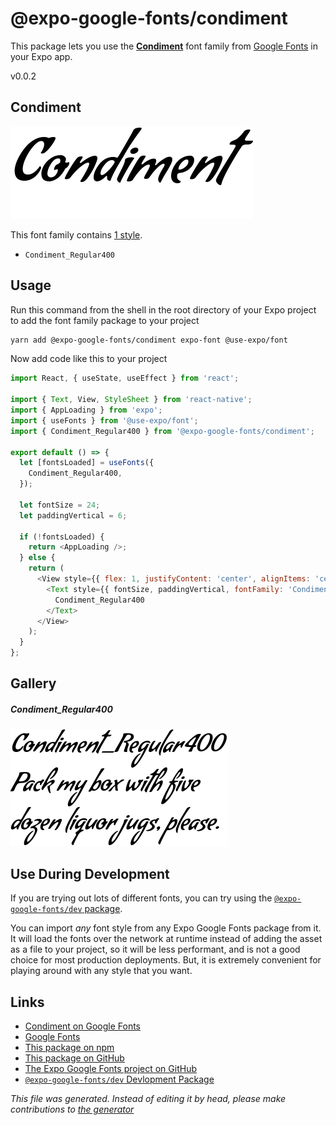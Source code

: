 # @expo-google-fonts/condiment

This package lets you use the [**Condiment**](https://fonts.google.com/specimen/Condiment) font family from [Google Fonts](https://fonts.google.com/) in your Expo app.

v0.0.2

## Condiment

![Condiment](./font-family.png)

This font family contains [1 style](#gallery).

- `Condiment_Regular400`

## Usage

Run this command from the shell in the root directory of your Expo project to add the font family package to your project
```sh
yarn add @expo-google-fonts/condiment expo-font @use-expo/font
```

Now add code like this to your project
```js
import React, { useState, useEffect } from 'react';

import { Text, View, StyleSheet } from 'react-native';
import { AppLoading } from 'expo';
import { useFonts } from '@use-expo/font';
import { Condiment_Regular400 } from '@expo-google-fonts/condiment';

export default () => {
  let [fontsLoaded] = useFonts({
    Condiment_Regular400,
  });

  let fontSize = 24;
  let paddingVertical = 6;

  if (!fontsLoaded) {
    return <AppLoading />;
  } else {
    return (
      <View style={{ flex: 1, justifyContent: 'center', alignItems: 'center' }}>
        <Text style={{ fontSize, paddingVertical, fontFamily: 'Condiment_Regular400' }}>
          Condiment_Regular400
        </Text>
      </View>
    );
  }
};

```

## Gallery

##### Condiment_Regular400
![Condiment_Regular400](./404ef1b407aafc9555242dbfc0416b9761054b9bc16abacf2ab328af7b034b66.ttf.png)


## Use During Development

If you are trying out lots of different fonts, you can try using the [`@expo-google-fonts/dev` package](https://www.npmjs.com/package/@expo-google-fonts/dev).

You can import *any* font style from any Expo Google Fonts package from it. It will load the fonts
over the network at runtime instead of adding the asset as a file to your project, so it will be 
less performant, and is not a good choice for most production deployments. But, it is extremely convenient
for playing around with any style that you want.

## Links

- [Condiment on Google Fonts](https://fonts.google.com/specimen/Condiment)
- [Google Fonts](https://fonts.google.com/)
- [This package on npm](https://www.npmjs.com/package/@expo-google-fonts/condiment)
- [This package on GitHub](https://github.com/expo/google-fonts/tree/master/font-packages/condiment)
- [The Expo Google Fonts project on GitHub](https://github.com/expo/google-fonts)
- [`@expo-google-fonts/dev` Devlopment Package](https://github.com/expo/google-fonts/tree/master/font-packages/dev)


*This file was generated. Instead of editing it by head, please make contributions to [the generator](https://github.com/expo/google-fonts/tree/master/packages/generator)*
